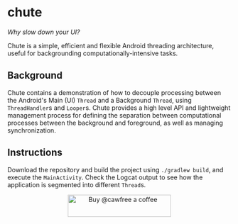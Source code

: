 # chute
*Why slow down your UI?* 

Chute is a simple, efficient and flexible Android threading architecture, useful for backgrounding computationally-intensive tasks.

## Background
Chute contains a demonstration of how to decouple processing between the Android's Main (UI) `Thread` and a Background `Thread`, using `ThreadHandler`s and `Looper`s. Chute provides a high level API and lightweight management process for defining the separation between computational processes between the background and foreground, as well as managing synchronization.

## Instructions
Download the repository and build the project using `./gradlew build`, and execute the `MainActivity`. Check the Logcat output to see how the application is segmented into different `Thread`s.

<p align="center">
  <a href="https://www.buymeacoffee.com/cawfree">
    <img src="https://cdn.buymeacoffee.com/buttons/default-orange.png" alt="Buy @cawfree a coffee" width="232" height="50" />
  </a>
</p>
